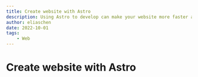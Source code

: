 ```yaml
---
title: Create website with Astro
description: Using Astro to develop can make your website more faster and simple
author: eliaschen
date: 2022-10-01
tags:
    - Web
---
```


# Create website with Astro
